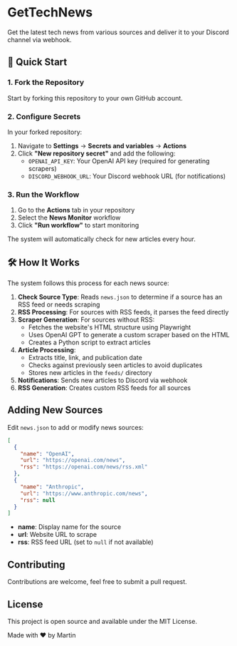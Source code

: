 # GetTechNews

Get the latest tech news from various sources and deliver it to your Discord channel via webhook.

## 🚀 Quick Start

### 1. Fork the Repository
Start by forking this repository to your own GitHub account.

### 2. Configure Secrets
In your forked repository:
1. Navigate to **Settings** → **Secrets and variables** → **Actions**
2. Click **"New repository secret"** and add the following:
   - `OPENAI_API_KEY`: Your OpenAI API key (required for generating scrapers)
   - `DISCORD_WEBHOOK_URL`: Your Discord webhook URL (for notifications)

### 3. Run the Workflow
1. Go to the **Actions** tab in your repository
2. Select the **News Monitor** workflow
3. Click **"Run workflow"** to start monitoring

The system will automatically check for new articles every hour.

## 🛠️ How It Works

The system follows this process for each news source:

1. **Check Source Type**: Reads `news.json` to determine if a source has an RSS feed or needs scraping
2. **RSS Processing**: For sources with RSS feeds, it parses the feed directly
3. **Scraper Generation**: For sources without RSS:
   - Fetches the website's HTML structure using Playwright
   - Uses OpenAI GPT to generate a custom scraper based on the HTML
   - Creates a Python script to extract articles
4. **Article Processing**: 
   - Extracts title, link, and publication date
   - Checks against previously seen articles to avoid duplicates
   - Stores new articles in the `feeds/` directory
5. **Notifications**: Sends new articles to Discord via webhook
6. **RSS Generation**: Creates custom RSS feeds for all sources

## Adding New Sources

Edit `news.json` to add or modify news sources:

```json
[
  {
    "name": "OpenAI",
    "url": "https://openai.com/news",
    "rss": "https://openai.com/news/rss.xml"
  },
  {
    "name": "Anthropic", 
    "url": "https://www.anthropic.com/news",
    "rss": null
  }
]
```

- **name**: Display name for the source
- **url**: Website URL to scrape
- **rss**: RSS feed URL (set to `null` if not available)

## Contributing

Contributions are welcome, feel free to submit a pull request.

## License

This project is open source and available under the MIT License. 

Made with ❤️ by Martin